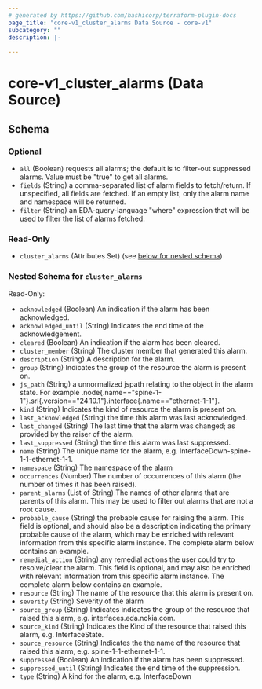 ```yaml
---
# generated by https://github.com/hashicorp/terraform-plugin-docs
page_title: "core-v1_cluster_alarms Data Source - core-v1"
subcategory: ""
description: |-
  
---
```


# core-v1_cluster_alarms (Data Source)





<!-- schema generated by tfplugindocs -->
## Schema

### Optional

- `all` (Boolean) requests all alarms; the default is to filter-out suppressed alarms.
Value must be "true" to get all alarms.
- `fields` (String) a comma-separated list of alarm fields to fetch/return.  If unspecified, all fields are fetched.  If an empty list, only the alarm name and namespace will be returned.
- `filter` (String) an EDA-query-language "where" expression that will be used to filter the list of alarms fetched.

### Read-Only

- `cluster_alarms` (Attributes Set) (see [below for nested schema](#nestedatt--cluster_alarms))

<a id="nestedatt--cluster_alarms"></a>
### Nested Schema for `cluster_alarms`

Read-Only:

- `acknowledged` (Boolean) An indication if the alarm has been acknowledged.
- `acknowledged_until` (String) Indicates the end time of the acknowledgement.
- `cleared` (Boolean) An indication if the alarm has been cleared.
- `cluster_member` (String) The cluster member that generated this alarm.
- `description` (String) A description for the alarm.
- `group` (String) Indicates the group of the resource the alarm is present on.
- `js_path` (String) a unnormalized jspath relating to the object in the alarm state. For
example
.node{.name=="spine-1-1"}.srl{.version=="24.10.1"}.interface{.name=="ethernet-1-1"}.
- `kind` (String) Indicates the kind of resource the alarm is present on.
- `last_acknowledged` (String) the time this alarm was last acknowledged.
- `last_changed` (String) The last time that the alarm was changed; as provided by the raiser of the alarm.
- `last_suppressed` (String) the time this alarm was last suppressed.
- `name` (String) The unique name for the alarm, e.g. InterfaceDown-spine-1-1-ethernet-1-1.
- `namespace` (String) The namespace of the alarm
- `occurrences` (Number) The number of occurrences of this alarm (the number of times it has been raised).
- `parent_alarms` (List of String) The names of other alarms that are parents of this alarm. This may be used to
filter out alarms that are not a root cause.
- `probable_cause` (String) the probable cause for raising the alarm. This field is optional, and
should also be a description indicating the primary probable cause of the
alarm, which may be enriched with relevant information from this specific
alarm instance. The complete alarm below contains an example.
- `remedial_action` (String) any remedial actions the user could try to resolve/clear the alarm. This
field is optional, and may also be enriched with relevant information
from this specific alarm instance. The complete alarm below contains an
example.
- `resource` (String) The name of the resource that this alarm is present on.
- `severity` (String) Severity of the alarm
- `source_group` (String) Indicates indicates the group of the resource that raised this alarm, e.g. interfaces.eda.nokia.com.
- `source_kind` (String) Indicates the Kind of the resource that raised this alarm, e.g. InterfaceState.
- `source_resource` (String) Indicates the the name of the resource that raised this alarm, e.g. spine-1-1-ethernet-1-1.
- `suppressed` (Boolean) An indication if the alarm has been suppressed.
- `suppressed_until` (String) Indicates the end time of the suppression.
- `type` (String) A kind for the alarm, e.g. InterfaceDown
